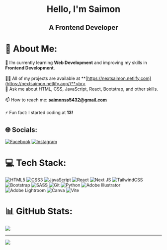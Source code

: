 <h1 align="center">Hello, I'm Saimon</h1>
<h2 align="center">A Frontend Developer</h2>


# 💫 About Me:
🌱 I’m currently learning **Web Development** and improving my skills in **Frontend Development**.<br><br>👨‍💻 All of my projects are available at **[https://nextsaimon.netlify.com](https://nextsaimon.netlify.app/)**<br><br>💬 Ask me about HTML, CSS, JavaScript, React, Bootstrap, and other skills.<br><br>📫 How to reach me: **saimonss5432@gmail.com**<br><br>⚡ Fun fact: I started coding at **13!**


## 🌐 Socials:
[![Facebook](https://img.shields.io/badge/Facebook-%231877F2.svg?logo=Facebook&logoColor=white)](https://facebook.com/next.saimon) [![Instagram](https://img.shields.io/badge/Instagram-%23E4405F.svg?logo=Instagram&logoColor=white)](https://instagram.com/next.saimon) 

# 💻 Tech Stack:
![HTML5](https://img.shields.io/badge/html5-%23E34F26.svg?style=for-the-badge&logo=html5&logoColor=white) ![CSS3](https://img.shields.io/badge/css3-%231572B6.svg?style=for-the-badge&logo=css3&logoColor=white) ![JavaScript](https://img.shields.io/badge/javascript-%23323330.svg?style=for-the-badge&logo=javascript&logoColor=%23F7DF1E) ![React](https://img.shields.io/badge/react-%2320232a.svg?style=for-the-badge&logo=react&logoColor=%2361DAFB) ![Next JS](https://img.shields.io/badge/Next-black?style=for-the-badge&logo=next.js&logoColor=white) ![TailwindCSS](https://img.shields.io/badge/tailwindcss-%2338B2AC.svg?style=for-the-badge&logo=tailwind-css&logoColor=white) ![Bootstrap](https://img.shields.io/badge/bootstrap-%238511FA.svg?style=for-the-badge&logo=bootstrap&logoColor=white) ![SASS](https://img.shields.io/badge/SASS-hotpink.svg?style=for-the-badge&logo=SASS&logoColor=white) ![Git](https://img.shields.io/badge/git-%23F05033.svg?style=for-the-badge&logo=git&logoColor=white) ![Python](https://img.shields.io/badge/python-3670A0?style=for-the-badge&logo=python&logoColor=ffdd54) ![Adobe Illustrator](https://img.shields.io/badge/adobe%20illustrator-%23FF9A00.svg?style=for-the-badge&logo=adobe%20illustrator&logoColor=white) ![Adobe Lightroom](https://img.shields.io/badge/Adobe%20Lightroom-31A8FF.svg?style=for-the-badge&logo=Adobe%20Lightroom&logoColor=white) ![Canva](https://img.shields.io/badge/Canva-%2300C4CC.svg?style=for-the-badge&logo=Canva&logoColor=white) ![Vite](https://img.shields.io/badge/vite-%23646CFF.svg?style=for-the-badge&logo=vite&logoColor=white)
# 📊 GitHub Stats:
![](https://github-readme-stats.vercel.app/api/top-langs/?username=nextSaimon&theme=dark&hide_border=false&include_all_commits=false&count_private=false&layout=compact)

---
[![](https://visitcount.itsvg.in/api?id=nextSaimon&icon=0&color=0)](https://visitcount.itsvg.in)
